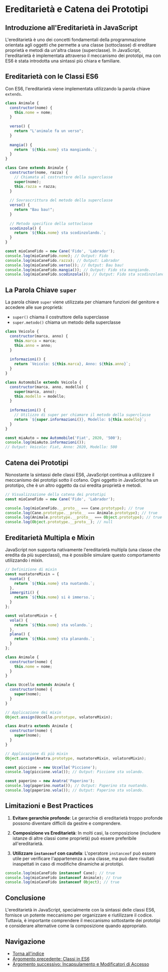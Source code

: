 # Ereditarietà e Catena dei Prototipi

## Introduzione all'Ereditarietà in JavaScript

L'ereditarietà è uno dei concetti fondamentali della programmazione orientata agli oggetti che permette a una classe (sottoclasse) di ereditare proprietà e metodi da un'altra classe (superclasse). In JavaScript, l'ereditarietà è implementata attraverso il meccanismo dei prototipi, ma con ES6 è stata introdotta una sintassi più chiara e familiare.

## Ereditarietà con le Classi ES6

Con ES6, l'ereditarietà viene implementata utilizzando la parola chiave `extends`.

```javascript
class Animale {
  constructor(nome) {
    this.nome = nome;
  }
  
  verso() {
    return "L'animale fa un verso";
  }
  
  mangia() {
    return `${this.nome} sta mangiando.`;
  }
}

class Cane extends Animale {
  constructor(nome, razza) {
    // Chiamata al costruttore della superclasse
    super(nome);
    this.razza = razza;
  }
  
  // Sovrascrittura del metodo della superclasse
  verso() {
    return "Bau bau!";
  }
  
  // Metodo specifico della sottoclasse
  scodinzola() {
    return `${this.nome} sta scodinzolando.`;
  }
}

const mioCaneFido = new Cane('Fido', 'Labrador');
console.log(mioCaneFido.nome); // Output: Fido
console.log(mioCaneFido.razza); // Output: Labrador
console.log(mioCaneFido.verso()); // Output: Bau bau!
console.log(mioCaneFido.mangia()); // Output: Fido sta mangiando.
console.log(mioCaneFido.scodinzola()); // Output: Fido sta scodinzolando.
```

## La Parola Chiave `super`

La parola chiave `super` viene utilizzata per chiamare funzioni del genitore e accedere alle sue proprietà:

- `super()` chiama il costruttore della superclasse
- `super.metodo()` chiama un metodo della superclasse

```javascript
class Veicolo {
  constructor(marca, anno) {
    this.marca = marca;
    this.anno = anno;
  }
  
  informazioni() {
    return `Veicolo: ${this.marca}, Anno: ${this.anno}`;
  }
}

class Automobile extends Veicolo {
  constructor(marca, anno, modello) {
    super(marca, anno);
    this.modello = modello;
  }
  
  informazioni() {
    // Utilizzo di super per chiamare il metodo della superclasse
    return `${super.informazioni()}, Modello: ${this.modello}`;
  }
}

const miaAuto = new Automobile('Fiat', 2020, '500');
console.log(miaAuto.informazioni());
// Output: Veicolo: Fiat, Anno: 2020, Modello: 500
```

## Catena dei Prototipi

Nonostante la sintassi delle classi ES6, JavaScript continua a utilizzare il meccanismo dei prototipi sotto il cofano. Ogni oggetto in JavaScript ha un prototipo, che è un altro oggetto da cui eredita proprietà e metodi.

```javascript
// Visualizzazione della catena dei prototipi
const mioCaneFido = new Cane('Fido', 'Labrador');

console.log(mioCaneFido.__proto__ === Cane.prototype); // true
console.log(Cane.prototype.__proto__ === Animale.prototype); // true
console.log(Animale.prototype.__proto__ === Object.prototype); // true
console.log(Object.prototype.__proto__); // null
```

## Ereditarietà Multipla e Mixin

JavaScript non supporta nativamente l'ereditarietà multipla (una classe che eredita da più superclassi), ma è possibile simulare questo comportamento utilizzando i mixin.

```javascript
// Definizione di mixin
const nuotatoreMixin = {
  nuota() {
    return `${this.nome} sta nuotando.`;
  },
  immergiti() {
    return `${this.nome} si è immerso.`;
  }
};

const volatoreMixin = {
  vola() {
    return `${this.nome} sta volando.`;
  },
  plana() {
    return `${this.nome} sta planando.`;
  }
};

class Animale {
  constructor(nome) {
    this.nome = nome;
  }
}

class Uccello extends Animale {
  constructor(nome) {
    super(nome);
  }
}

// Applicazione dei mixin
Object.assign(Uccello.prototype, volatoreMixin);

class Anatra extends Animale {
  constructor(nome) {
    super(nome);
  }
}

// Applicazione di più mixin
Object.assign(Anatra.prototype, nuotatoreMixin, volatoreMixin);

const piccione = new Uccello('Piccione');
console.log(piccione.vola()); // Output: Piccione sta volando.

const paperino = new Anatra('Paperino');
console.log(paperino.nuota()); // Output: Paperino sta nuotando.
console.log(paperino.vola()); // Output: Paperino sta volando.
```

## Limitazioni e Best Practices

1. **Evitare gerarchie profonde**: Le gerarchie di ereditarietà troppo profonde possono diventare difficili da gestire e comprendere.

2. **Composizione vs Ereditarietà**: In molti casi, la composizione (includere istanze di altre classi come proprietà) può essere preferibile all'ereditarietà.

3. **Utilizzare `instanceof` con cautela**: L'operatore `instanceof` può essere utile per verificare l'appartenenza a una classe, ma può dare risultati inaspettati in caso di modifiche dinamiche ai prototipi.

```javascript
console.log(mioCaneFido instanceof Cane); // true
console.log(mioCaneFido instanceof Animale); // true
console.log(mioCaneFido instanceof Object); // true
```

## Conclusione

L'ereditarietà in JavaScript, specialmente con la sintassi delle classi ES6, fornisce un potente meccanismo per organizzare e riutilizzare il codice. Tuttavia, è importante comprendere il meccanismo sottostante dei prototipi e considerare alternative come la composizione quando appropriato.

## Navigazione

- [Torna all'indice](../README.md)
- [Argomento precedente: Classi in ES6](./02_Classi_ES6.md)
- [Argomento successivo: Incapsulamento e Modificatori di Accesso](./04_Incapsulamento.md)
